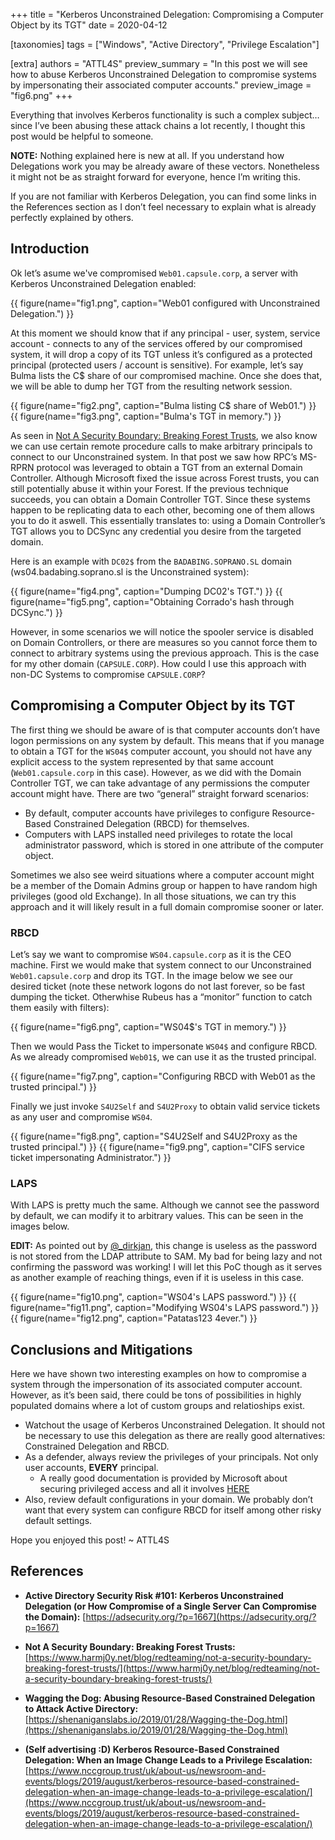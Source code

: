 +++
title = "Kerberos Unconstrained Delegation: Compromising a Computer Object by its TGT"
date = 2020-04-12

[taxonomies]
tags = ["Windows", "Active Directory", "Privilege Escalation"]

[extra]
authors = "ATTL4S"
preview_summary = "In this post we will see how to abuse Kerberos Unconstrained Delegation to compromise systems by impersonating their associated computer accounts."
preview_image = "fig6.png"
+++

Everything that involves Kerberos functionality is such a complex subject… since I’ve been abusing these attack chains a lot recently, I thought this post would be helpful to someone.

**NOTE:** Nothing explained here is new at all. If you understand how Delegations work you may be already aware of these vectors. Nonetheless it might not be as straight forward for everyone, hence I’m writing this.

If you are not familiar with Kerberos Delegation, you can find some links in the References section as I don’t feel necessary to explain what is already perfectly explained by others.


## Introduction

Ok let’s asume we've compromised `Web01.capsule.corp`, a server with Kerberos Unconstrained Delegation enabled:

{{ figure(name="fig1.png", caption="Web01 configured with Unconstrained Delegation.") }}

<!-- more -->

At this moment we should know that if any principal - user, system, service account - connects to any of the services offered by our compromised system, it will drop a copy of its TGT unless it’s configured as a protected principal (protected users / account is sensitive). 
For example, let’s say Bulma lists the C$ share of our compromised machine. Once she does that, we will be able to dump her TGT from the resulting network session.

{{ figure(name="fig2.png", caption="Bulma listing C$ share of Web01.") }}
{{ figure(name="fig3.png", caption="Bulma's TGT in memory.") }}

As seen in [Not A Security Boundary: Breaking Forest Trusts](https://www.harmj0y.net/blog/redteaming/not-a-security-boundary-breaking-forest-trusts/), we also know we can use certain remote procedure calls to make arbitrary principals to connect to our Unconstrained system. In that post we saw how RPC’s MS-RPRN protocol was leveraged to obtain a TGT from an external Domain Controller. Although Microsoft fixed the issue across Forest trusts, you can still potentially abuse it within your Forest. 
If the previous technique succeeds, you can obtain a Domain Controller TGT. Since these systems happen to be replicating data to each other, becoming one of them allows you to do it aswell. This essentially translates to: using a Domain Controller’s TGT allows you to DCSync any credential you desire from the targeted domain.

Here is an example with `DC02$` from the `BADABING.SOPRANO.SL` domain (ws04.badabing.soprano.sl is the Unconstrained system):

{{ figure(name="fig4.png", caption="Dumping DC02's TGT.") }}
{{ figure(name="fig5.png", caption="Obtaining Corrado's hash through DCSync.") }}

However, in some scenarios we will notice the spooler service is disabled on Domain Controllers, or there are measures so you cannot force them to connect to arbitrary systems using the previous approach. This is the case for my other domain (`CAPSULE.CORP`).
How could I use this approach with non-DC Systems to compromise `CAPSULE.CORP`? 


## Compromising a Computer Object by its TGT

The first thing we should be aware of is that computer accounts don’t have logon permissions on any system by default. This means that if you manage to obtain a TGT for the `WS04$` computer account, you should not have any explicit access to the system represented by that same account (`Web01.capsule.corp` in this case). 
However, as we did with the Domain Controller TGT, we can take advantage of any permissions the computer account might have. There are two “general” straight forward scenarios:
- By default, computer accounts have privileges to configure Resource-Based Constrained Delegation (RBCD) for themselves. 
- Computers with LAPS installed need privileges to rotate the local administrator password, which is stored in one attribute of the computer object.

Sometimes we also see weird situations where a computer account might be a member of the Domain Admins group or happen to have random high privileges (good old Exchange). In all those situations, we can try this approach and it will likely result in a full domain compromise sooner or later.


### RBCD

Let’s say we want to compromise `WS04.capsule.corp` as it is the CEO machine. First we would make that system connect to our Unconstrained `Web01.capsule.corp` and drop its TGT. In the image below we see our desired ticket (note these network logons do not last forever, so be fast dumping the ticket. Otherwhise Rubeus has a “monitor” function to catch them easily with filters): 

{{ figure(name="fig6.png", caption="WS04$'s TGT in memory.") }}

Then we would Pass the Ticket to impersonate `WS04$` and configure RBCD. As we already compromised `Web01$`, we can use it as the trusted principal.

{{ figure(name="fig7.png", caption="Configuring RBCD with Web01 as the trusted principal.") }}

Finally we just invoke `S4U2Self` and `S4U2Proxy` to obtain valid service tickets as any user and compromise `WS04`.

{{ figure(name="fig8.png", caption="S4U2Self and S4U2Proxy as the trusted principal.") }}
{{ figure(name="fig9.png", caption="CIFS service ticket impersonating Administrator.") }}


### LAPS

With LAPS is pretty much the same. Although we cannot see the password by default, we can modify it to arbitrary values. This can be seen in the images below.

**EDIT:** As pointed out by [@_dirkjan](https://twitter.com/_dirkjan), this change is useless as the password is not stored from the LDAP attribute to SAM. My bad for being lazy and not confirming the password was working!
I will let this PoC though as it serves as another example of reaching things, even if it is useless in this case.

{{ figure(name="fig10.png", caption="WS04's LAPS password.") }}
{{ figure(name="fig11.png", caption="Modifying WS04's LAPS password.") }}
{{ figure(name="fig12.png", caption="Patatas123 4ever.") }}


## Conclusions and Mitigations

Here we have shown two interesting examples on how to compromise a system through the impersonation of its associated computer account. However, as it’s been said, there could be tons of possibilities in highly populated domains where a lot of custom groups and relatioships exist.
- Watchout the usage of Kerberos Unconstrained Delegation. It should not be necessary to use this delegation as there are really good alternatives: Constrained Delegation and RBCD.
- As a defender, always review the privileges of your principals. Not only user accounts, **EVERY** principal.
    - A really good documentation is provided by Microsoft about securing privileged access and all it involves [HERE](https://docs.microsoft.com/en-us/windows-server/identity/securing-privileged-access/securing-privileged-access-reference-material) 
- Also, review default configurations in your domain. We probably don’t want that every system can configure RBCD for itself among other risky default settings.

Hope you enjoyed this post!
~ ATTL4S



## References

- **Active Directory Security Risk #101: Kerberos Unconstrained Delegation (or How Compromise of a Single Server Can Compromise the Domain):** 
[https://adsecurity.org/?p=1667](https://adsecurity.org/?p=1667)

- **Not A Security Boundary: Breaking Forest Trusts:**
[https://www.harmj0y.net/blog/redteaming/not-a-security-boundary-breaking-forest-trusts/](https://www.harmj0y.net/blog/redteaming/not-a-security-boundary-breaking-forest-trusts/)

- **Wagging the Dog: Abusing Resource-Based Constrained Delegation to Attack Active Directory:** 
[https://shenaniganslabs.io/2019/01/28/Wagging-the-Dog.html](https://shenaniganslabs.io/2019/01/28/Wagging-the-Dog.html)

- **(Self advertising :D) Kerberos Resource-Based Constrained Delegation: When an Image Change Leads to a Privilege Escalation:** 
[https://www.nccgroup.trust/uk/about-us/newsroom-and-events/blogs/2019/august/kerberos-resource-based-constrained-delegation-when-an-image-change-leads-to-a-privilege-escalation/](https://www.nccgroup.trust/uk/about-us/newsroom-and-events/blogs/2019/august/kerberos-resource-based-constrained-delegation-when-an-image-change-leads-to-a-privilege-escalation/)
